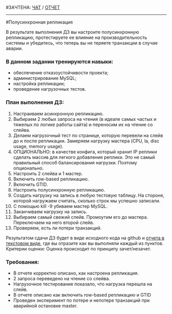 #ЗАЧТЕНА: [ЧАТ](https://otus.ru/learning/61597/#/homework-chat/12339/) / [ОТЧЕТ](REPORT.md)

-----

#Полусинхронная репликация

В результате выполнения ДЗ вы настроите полусинхронную репликацию, протестируете ее влияние на производительность системы и убедитесь, что теперь вы не теряете транзакции в случае аварии.

### В данном задании тренируются навыки:
- обеспечение отказоустойчивости проекта;
- администрирование MySQL;
- настройка репликации;
- проведение нагрузочных тестов.

### План выполнения ДЗ:
1) Настраиваем асинхронную репликацию.
2) Выбираем 2 любых запроса на чтения (в идеале самых частых и тяжелых по логике работы сайта) и переносим их на чтение со слейва.
3) Делаем нагрузочный тест по странице, которую перевели на слейв до и после репликации. Замеряем нагрузку мастера (CPU, la, disc usage, memory usage).
4) ОПЦИОНАЛЬНО: в качестве конфига, который хранит IP реплики сделать массив для легкого добавления реплики. Это не самый правильный способ балансирования нагрузки. Поэтому опционально.
5) Настроить 2 слейва и 1 мастер.
6) Включить row-based репликацию.
7) Включить GTID.
8) Настроить полусинхронную репликацию.
9) Создать нагрузку на запись в любую тестовую таблицу. На стороне, которой нагружаем считать, сколько строк мы успешно записали.
10) С помощью kill -9 убиваем мастер MySQL.
11) Заканчиваем нагрузку на запись.
12) Выбираем самый свежий слейв. Промоутим его до мастера. Переключаем на него второй слейв.
13) Проверяем, есть ли потери транзакций.

Результатом сдачи ДЗ будет в виде исходного кода на github и [отчета в текстовом виде](REPORT.md), где вы отразите как вы выполняли каждый из пунктов.
Критерии оценки: Оценка происходит по принципу зачет/незачет.

### Требования:
- В отчете корректно описано, как настроена репликация.
- 2 запроса переведено на чтение со слейва.
- Нагрузочное тестирование показало, что нагрузка перешла на слейв.
- В отчете описано как включить row-based репликацию и GTID
- Проведен эксперимент по потере и непотере транзакций при аварийной остановке master.